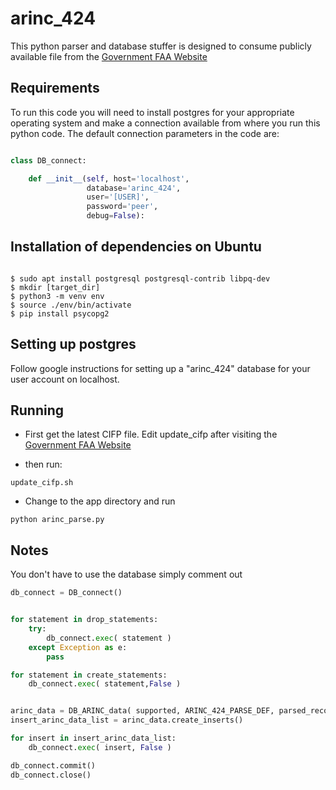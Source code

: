 # arinc_424

This python parser and database stuffer is designed to consume publicly
available file from the [Government FAA Website](https://www.faa.gov/air_traffic/flight_info/aeronav/digital_products/cifp/download/)

## Requirements

To run this code you will need to install postgres for your appropriate operating system and make a connection available from where you run this python code. The default connection parameters in the code are:

``` Python

class DB_connect:

    def __init__(self, host='localhost',
                 database='arinc_424',
                 user='[USER]',
                 password='peer',
                 debug=False):
```

## Installation of dependencies on Ubuntu

```

$ sudo apt install postgresql postgresql-contrib libpq-dev
$ mkdir [target_dir]
$ python3 -m venv env
$ source ./env/bin/activate
$ pip install psycopg2

```
## Setting up postgres

Follow google instructions for setting up a "arinc_424" database for your user account on localhost.

## Running

* First get the latest CIFP file. Edit update_cifp after visiting the [Government FAA Website](https://www.faa.gov/air_traffic/flight_info/aeronav/digital_products/cifp/download/)

* then run:

```
update_cifp.sh
```

* Change to the app directory and run
```
python arinc_parse.py
```


## Notes

You don't have to use the database simply comment out

``` Python
db_connect = DB_connect()


for statement in drop_statements:
    try:
        db_connect.exec( statement )        
    except Exception as e:
        pass

for statement in create_statements:
    db_connect.exec( statement,False )


arinc_data = DB_ARINC_data( supported, ARINC_424_PARSE_DEF, parsed_record_dict )
insert_arinc_data_list = arinc_data.create_inserts()

for insert in insert_arinc_data_list:
    db_connect.exec( insert, False )

db_connect.commit()
db_connect.close()
```